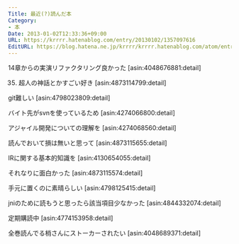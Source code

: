 ```yaml
---
Title: 最近(?)読んだ本
Category:
- 本
Date: 2013-01-02T12:33:36+09:00
URL: https://krrrr.hatenablog.com/entry/20130102/1357097616
EditURL: https://blog.hatena.ne.jp/krrrr/krrrr.hatenablog.com/atom/entry/11696248318756262920
---
```


14章からの実演リファクタリング良かった
[asin:4048676881:detail]

35. 超人の神話とかすごい好き
[asin:4873114799:detail]

git難しい
[asin:4798023809:detail]

バイト先がsvnを使っているため
[asin:4274066800:detail]

アジャイル開発についての理解を
[asin:4274068560:detail]

読んでおいて損は無いと思って
[asin:4873115655:detail]

IRに関する基本的知識を
[asin:4130654055:detail]

それなりに面白かった
[asin:4873115574:detail]

手元に置くのに素晴らしい
[asin:4798125415:detail]

jniのために読もうと思ったら該当項目少なかった
[asin:4844332074:detail]

定期購読中
[asin:4774153958:detail]

全巻読んでる梢さんにストーカーされたい
[asin:4048689371:detail]
